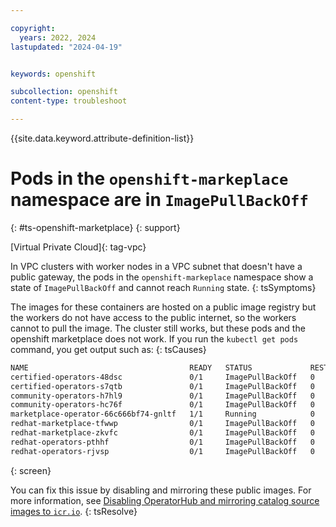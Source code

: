 ```yaml
---

copyright:
  years: 2022, 2024
lastupdated: "2024-04-19"


keywords: openshift

subcollection: openshift
content-type: troubleshoot

---
```


{{site.data.keyword.attribute-definition-list}}




# Pods in the `openshift-markeplace` namespace are in `ImagePullBackOff`
{: #ts-openshift-marketplace}
{: support}

[Virtual Private Cloud]{: tag-vpc} 


In VPC clusters with worker nodes in a VPC subnet that doesn't have a public gateway, the pods in the `openshift-markeplace` namespace show a state of `ImagePullBackOff` and cannot reach `Running` state.
{: tsSymptoms}


The images for these containers are hosted on a public image registry but the workers do not have access to the public internet, so the workers cannot to pull the image. The cluster still works, but these pods and the openshift marketplace does not work. If you run the `kubectl get pods` command, you get output such as:
{: tsCauses}

```sh
NAME                                    READY   STATUS             RESTARTS   AGE     IP               NODE         NOMINATED NODE   READINESS GATES
certified-operators-48dsc               0/1     ImagePullBackOff   0          4h6m    172.17.70.94     172.24.0.6   <none>           <none>
certified-operators-s7qtb               0/1     ImagePullBackOff   0          4h17m   172.17.70.77     172.24.0.6   <none>           <none>
community-operators-h7hl9               0/1     ImagePullBackOff   0          4h17m   172.17.70.78     172.24.0.6   <none>           <none>
community-operators-hc76f               0/1     ImagePullBackOff   0          4h6m    172.17.70.96     172.24.0.6   <none>           <none>
marketplace-operator-66c666bf74-gnltf   1/1     Running            0          4h43m   172.17.126.216   172.24.0.8   <none>           <none>
redhat-marketplace-tfwwp                0/1     ImagePullBackOff   0          82s     172.17.126.226   172.24.0.8   <none>           <none>
redhat-marketplace-zkvfc                0/1     ImagePullBackOff   0          4h6m    172.17.70.95     172.24.0.6   <none>           <none>
redhat-operators-pthhf                  0/1     ImagePullBackOff   0          67s     172.17.126.227   172.24.0.8   <none>           <none>
redhat-operators-rjvsp                  0/1     ImagePullBackOff   0          4h6m    172.17.70.93     172.24.0.6   <none>           <none>
```
{: screen}


You can fix this issue by disabling and mirroring these public images. For more information, see [Disabling OperatorHub and mirroring catalog source images to `icr.io`](/docs/openshift?topic=openshift-operators#mirror-operatorhub).
{: tsResolve}
